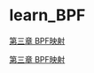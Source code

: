 # learn_BPF
[第三章 BPF映射](chapter-3/chapter-3.md ':include :type=code')

[第三章 BPF映射](chapter-3/chapter-3.md ':include :type=code')